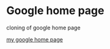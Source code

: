 # Google home page
cloning of google home page



[my google home page]( https://itsphoenixgrey.github.io/GOOGLE-HOME-PAGE/)
